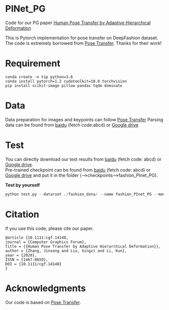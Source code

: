 # PINet_PG
Code for our PG paper [Human Pose Transfer by Adaptive Hierarchical Deformation](http://cic.tju.edu.cn/faculty/likun/pg2020.pdf)

This is Pytorch implementation for pose transfer on DeepFashion dataset. The code is extremely borrowed from [Pose Transfer](https://github.com/tengteng95/Pose-Transfer). Thanks for their work!

# Requirement
```
conda create -n tip python=3.6
conda install pytorch=1.2 cudatoolkit=10.0 torchvision
pip install scikit-image pillow pandas tqdm dominate 
```



# Data

Data preparation for images and keypoints can follow [Pose Transfer](https://github.com/tengteng95/Pose-Transfer)
Parsing data can be found from [baidu](https://pan.baidu.com/s/1Ic8sIY-eYhGnIoZdDlhgxA) (fetch code:abcd) or [Google drive](https://drive.google.com/file/d/1xwm5cOrj2LSAp8H1wA4_YqK32pCtnXir/view?usp=sharing)

# Test
You can directly download our test results from [baidu](https://pan.baidu.com/s/15tcKgRV12NGByIrr4qoqDw) (fetch code: abcd) or [Google drive](https://drive.google.com/file/d/1r8ebcw3IW7-3AKGkJtcW03ckMVWeAYGZ/view?usp=sharing).<br>
Pre-trained checkpoint can be found from [baidu](https://pan.baidu.com/s/1Orvpt42lV-R2uzI-10q3_A) (fetch code: abcd) or [Google drive](https://drive.google.com/file/d/1xwm5cOrj2LSAp8H1wA4_YqK32pCtnXir/view?usp=sharing) and put it in the folder (-->checkpoints-->fashion_PInet_PG).

**Test by yourself** <br>

```python
python test.py --dataroot ./fashion_data/ --name fashion_PInet_PG --model PInet --phase test --dataset_mode keypoint --norm instance --batchSize 1 --resize_or_crop no --gpu_ids 0 --BP_input_nc 18 --no_flip --which_model_netG PInet --checkpoints_dir ./checkpoints --pairLst ./fashion_data/fasion-resize-pairs-test.csv --which_epoch latest --results_dir ./results
```



# Citation

If you use this code, please cite our paper.

```
@article {10.1111:cgf.14148,
journal = {Computer Graphics Forum},
title = {{Human Pose Transfer by Adaptive Hierarchical Deformation}},
author = {Zhang, Jinsong and Liu, Xingzi and Li, Kun},
year = {2020},
ISSN = {1467-8659},
DOI = {10.1111/cgf.14148}
}
```



# Acknowledgments

Our code is based on [Pose Transfer](https://github.com/tengteng95/Pose-Transfer).
